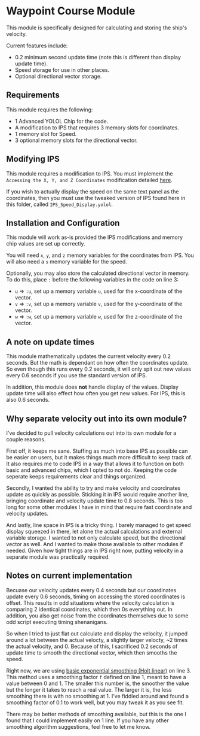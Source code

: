 # Waypoint Course Module

This module is specifically designed for calculating and storing the ship's velocity.

Current features include:

- 0.2 minimum second update time (note this is different than display update time).
- Speed storage for use in other places.
- Optional directional vector storage.

## Requirements

This module requires the following:

- 1 Advanced YOLOL Chip for the code.
- A modification to IPS that requires 3 memory slots for coordinates.
- 1 memory slot for Speed.
- 3 optional memory slots for the directional vector.

## Modifying IPS

This module requires a modification to IPS. You must implement the `Accessing the X, Y, and Z Coordinates` modification detailed [here](https://github.com/Tmktahu/IPS/tree/main/Modules).

If you wish to actually display the speed on the same text panel as the coordinates, then you must use the tweaked version of IPS found here in this folder, called `IPS_Speed_Display.yolol`.

## Installation and Configuration

This module will work as-is provided the IPS modifications and memory chip values are set up correctly.

You will need `x`, `y`, and `z` memory variables for the coordinates from IPS. You will also need a `s` memory variable for the speed.

Optionally, you may also store the calculated directional vector in memory. To do this, place `:` before the following variables in the code on line 3:

- `u` => `:u`, set up a memory variable `u`, used for the x-coordinate of the vector.
- `v` => `:v`, set up a memory variable `v`, used for the y-coordinate of the vector.
- `w` => `:w`, set up a memory variable `w`, used for the z-coordinate of the vector.

## A note on update times

This module mathematically updates the current velocity every 0.2 seconds. But the math is dependant on how often the coordinates update. So even though this runs every 0.2 seconds, it will only spit out new values every 0.6 seconds if you use the standard version of IPS.

In addition, this module does **not** handle display of the values. Display update time will also effect how often you get new values. For IPS, this is also 0.6 seconds.

## Why separate velocity out into its own module?

I've decided to pull velocity calculations out into its own module for a couple reasons.

First off, it keeps me sane. Stuffing as much into base IPS as possible can be easier on users, but it makes things much more difficult to keep track of. It also requires me to code IPS in a way that allows it to function on both basic and advanced chips, which I opted to not do. Keeping the code seperate keeps requirements clear and things organized.

Secondly, I wanted the ability to try and make velocity and coordinates update as quickly as possible. Sticking it in IPS would require another line, bringing coordinate and velocity update time to 0.8 seconds. This is too long for some other modules I have in mind that require fast coordinate and velocity updates.

And lastly, line space in IPS is a tricky thing. I barely managed to get speed display squeezed in there, let alone the actual calculations and external variable storage. I wanted to not only calculate speed, but the directional vector as well. And I wanted to make those available to other modules if needed. Given how tight things are in IPS right now, putting velocity in a separate module was practically required.

## Notes on current implementation

Becuase our velocity updates every 0.4 seconds but our coordinates update every 0.6 seconds, timing on accessing the stored coordinates is offset. This results in odd situations where the velocity calculation is comparing 2 identical coordinates, which then 0s everything out. In addition, you also get noise from the coordinates themselves due to some odd script executing timing shenanigans.

So when I tried to just flat out calculate and display the velocity, it jumped around a lot between the actual velocty, a slightly larger velocty, ~2 times the actual velocity, and 0. Because of this, I sacrificed 0.2 seconds of update time to smooth the directional vector, which then smooths the speed.

Right now, we are using [basic exponential smoothing (Holt linear)](https://en.wikipedia.org/wiki/Exponential_smoothing%23Basic_%28simple%29_exponential_smoothing_%28Holt_linear%29) on line 3. This method uses a smoothing factor `f` defined on line 1, meant to have a value between 0 and 1. The smaller this number is, the smoother the value but the longer it takes to reach a real value. The larger it is, the less smoothing there is with no smoothing at 1. I've fiddled around and found a smoothing factor of 0.1 to work well, but you may tweak it as you see fit.

There may be better methods of smoothing available, but this is the one I found that I could implement easily on 1 line. If you have any other smoothing algorithm suggestions, feel free to let me know.
